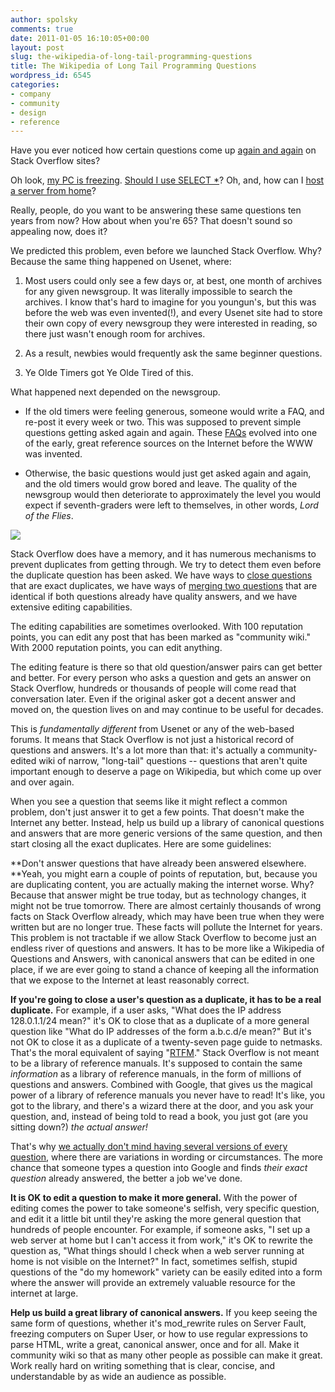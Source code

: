 ```yaml
---
author: spolsky
comments: true
date: 2011-01-05 16:10:05+00:00
layout: post
slug: the-wikipedia-of-long-tail-programming-questions
title: The Wikipedia of Long Tail Programming Questions
wordpress_id: 6545
categories:
- company
- community
- design
- reference
---
```


Have you ever noticed how certain questions come up [again and again](http://meta.stackoverflow.com/questions/9686/what-is-the-most-rampant-duplicate-on-stack-overflow) on Stack Overflow sites?




Oh look, [my PC is freezing](http://meta.superuser.com/questions/1786/the-infamous-my-pc-is-freezing-question). [Should I use SELECT *](http://meta.stackoverflow.com/questions/52530/are-duplicates-creating-broken-windows)? Oh, and, how can I [host a server from home](http://meta.stackoverflow.com/questions/9686/what-is-the-most-rampant-duplicate-on-stack-overflow/50116#50116)?




Really, people, do you want to be answering these same questions ten years from now? How about when you're 65? That doesn't sound so appealing now, does it?




We predicted this problem, even before we launched Stack Overflow. Why? Because the same thing happened on Usenet, where:






  1. Most users could only see a few days or, at best, one month of archives for any given newsgroup. It was literally impossible to search the archives. I know that's hard to imagine for you youngun's, but this was before the web was even invented(!), and every Usenet site had to store their own copy of every newsgroup they were interested in reading, so there just wasn't enough room for archives.


  2. As a result, newbies would frequently ask the same beginner questions.


  3. Ye Olde Timers got Ye Olde Tired of this.




What happened next depended on the newsgroup.






  * If the old timers were feeling generous, someone would write a FAQ, and re-post it every week or two. This was supposed to prevent simple questions getting asked again and again. These [FAQs](http://www.faqs.org/faqs/) evolved into one of the early, great reference sources on the Internet before the WWW was invented.


  * Otherwise, the basic questions would just get asked again and again, and the old timers would grow bored and leave. The quality of the newsgroup would then deteriorate to approximately the level you would expect if seventh-graders were left to themselves, in other words, _Lord of the Flies_.





[![](http://blog.stackoverflow.com/wp-content/uploads/lord-of-the-flies.jpg)](http://www.imdb.com/title/tt0057261/)



Stack Overflow does have a memory, and it has numerous mechanisms to prevent duplicates from getting through. We try to detect them even before the duplicate question has been asked. We have ways to [close questions](http://blog.stackoverflow.com/2008/12/i-move-to-close-this-question/) that are exact duplicates, we have ways of [merging two questions](http://blog.stackoverflow.com/2010/06/improved-question-merging/) that are identical if both questions already have quality answers, and we have extensive editing capabilities.




The editing capabilities are sometimes overlooked. With 100 reputation points, you can edit any post that has been marked as "community wiki." With 2000 reputation points, you can edit anything.




The editing feature is there so that old question/answer pairs can get better and better. For every person who asks a question and gets an answer on Stack Overflow, hundreds or thousands of people will come read that conversation later. Even if the original asker got a decent answer and moved on, the question lives on and may continue to be useful for decades.




This is _fundamentally different_ from Usenet or any of the web-based forums. It means that Stack Overflow is not just a historical record of questions and answers. It's a lot more than that: it's actually a community-edited wiki of narrow, "long-tail" questions -- questions that aren't quite important enough to deserve a page on Wikipedia, but which come up over and over again.




When you see a question that seems like it might reflect a common problem, don't just answer it to get a few points. That doesn't make the Internet any better. Instead, help us build up a library of canonical questions and answers that are more generic versions of the same question, and then start closing all the exact duplicates. Here are some guidelines:




**Don't answer questions that have already been answered elsewhere. **Yeah, you might earn a couple of points of reputation, but, because you are duplicating content, you are actually making the internet worse. Why? Because that answer might be true today, but as technology changes, it might not be true tomorrow. There are almost certainly thousands of wrong facts on Stack Overflow already, which may have been true when they were written but are no longer true. These facts will pollute the Internet for years. This problem is not tractable if we allow Stack Overflow to become just an endless river of questions and answers. It has to be more like a Wikipedia of Questions and Answers, with canonical answers that can be edited in one place, if we are ever going to stand a chance of keeping all the information that we expose to the Internet at least reasonably correct.




**If you're going to close a user's question as a duplicate, it has to be a real duplicate.** For example, if a user asks, "What does the IP address 128.0.1.1/24 mean?" it's OK to close that as a duplicate of a more general question like "What do IP addresses of the form a.b.c.d/e mean?" But it's not OK to close it as a duplicate of a twenty-seven page guide to netmasks. That's the moral equivalent of saying "[RTFM](http://www.urbandictionary.com/define.php?term=RTFM)." Stack Overflow is not meant to be a library of reference manuals. It's supposed to contain the same _information_ as a library of reference manuals, in the form of millions of questions and answers. Combined with Google, that gives us the magical power of a library of reference manuals you never have to read! It's like, you got to the library, and there's a wizard there at the door, and you ask your question, and, instead of being told to read a book, you just got (are you sitting down?) _the actual answer!_




That's why [we actually don't mind having several versions of every question](http://blog.stackoverflow.com/2010/11/dr-strangedupe-or-how-i-learned-to-stop-worrying-and-love-duplication/), where there are variations in wording or circumstances. The more chance that someone types a question into Google and finds _their exact question_ already answered, the better a job we've done.




**It is OK to edit a question to make it more general.** With the power of editing comes the power to take someone's selfish, very specific question, and edit it a little bit until they're asking the more general question that hundreds of people encounter. For example, if someone asks, "I set up a web server at home but I can't access it from work," it's OK to rewrite the question as, "What things should I check when a web server running at home is not visible on the Internet?" In fact, sometimes selfish, stupid questions of the "do my homework" variety can be easily edited into a form where the answer will provide an extremely valuable resource for the internet at large.




**Help us build a great library of canonical answers.** If you keep seeing the same form of questions, whether it's mod_rewrite rules on Server Fault, freezing computers on Super User, or how to use regular expressions to parse HTML, write a great, canonical answer, once and for all. Make it community wiki so that as many other people as possible can make it great. Work really hard on writing something that is clear, concise, and understandable by as wide an audience as possible.

